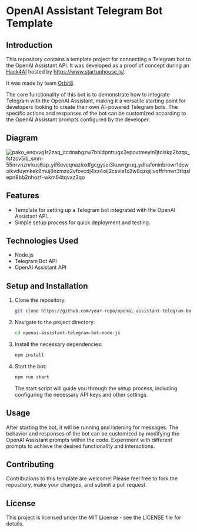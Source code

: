 # OpenAI Assistant Telegram Bot Template

## Introduction

This repository contains a template project for connecting a Telegram bot to the OpenAI Assistant API. It was developed as a proof of concept during an [Hack4AI](https://hack4ai.devpost.com/) hosted by https://www.startuphouse.lv/. 

It was made by team [Orbit8](https://devpost.com/software/digital-career-assistant)


The core functionality of this bot is to demonstrate how to integrate Telegram with the OpenAI Assistant, making it a versatile starting point for developers looking to create their own AI-powered Telegram bots. The specific actions and responses of the bot can be customized according to the OpenAI Assistant prompts configured by the developer.

## Diagram

![pako_enqvvg1r2zaq_itcdnabgzw7bhldpnttugx2epovtmeyin1jtdlskp2bzqx_fsfzcv5ib_smn-55nrvnznrkus6ap_yif6evcqnazioxlfgcgysei3kuwrgruq_ydhafoninbrowr1dcwoikvduymkek9muj6nzmzq2vfovcdj4zz4oij2csvie1x2w8qzqijlvqffrhmvr3ttqslepn8bb2nhozf-wkm64tqvxz3qo](https://github.com/wonderwhy-er/openai-assistant-telegram-bot-node-js/assets/1150639/5c125d52-510f-42d6-9a11-ca090842afa3)


## Features

- Template for setting up a Telegram bot integrated with the OpenAI Assistant API. .
- Simple setup process for quick deployment and testing.

## Technologies Used

- Node.js
- Telegram Bot API
- OpenAI Assistant API

## Setup and Installation

1. Clone the repository:
   ```bash
   git clone https://github.com/your-repo/openai-assistant-telegram-bot-node-js.git
   ```
2. Navigate to the project directory:
   ```bash
   cd openai-assistant-telegram-bot-node-js
   ```
3. Install the necessary dependencies:
   ```bash
   npm install
   ```
4. Start the bot:
   ```bash
   npm run start
   ```
   The start script will guide you through the setup process, including configuring the necessary API keys and other settings.

## Usage

After starting the bot, it will be running and listening for messages. The behavior and responses of the bot can be customized by modifying the OpenAI Assistant prompts within the code. Experiment with different prompts to achieve the desired functionality and interactions.

## Contributing

Contributions to this template are welcome! Please feel free to fork the repository, make your changes, and submit a pull request.

## License

This project is licensed under the MIT License - see the LICENSE file for details.

